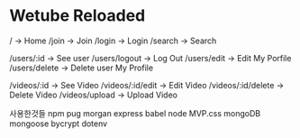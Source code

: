 # Wetube Reloaded

/ -> Home
/join -> Join
/login -> Login
/search -> Search

/users/:id -> See user
/users/logout -> Log Out
/users/edit -> Edit My Porfile
/users/delete -> Delete user My Profile

/videos/:id -> See Video
/videos/:id/edit -> Edit Video
/videos/:id/delete -> Delete Video
/videos/upload -> Upload Video

사용한것들
npm
pug
morgan
express
babel node
MVP.css
mongoDB
mongoose
bycrypt
dotenv
